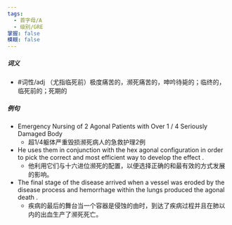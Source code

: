 ```yaml
---
tags:
  - 首字母/A
  - 级别/GRE
掌握: false
模糊: false
---
```

##### 词义
- #词性/adj  （尤指临死前）极度痛苦的，濒死痛苦的，呻吟待毙的；临终的，临死前的；死期的
##### 例句
- Emergency Nursing of 2 Agonal Patients with Over 1 \/ 4 Seriously Damaged Body
	- 超1\/4躯体严重毁损濒死病人的急救护理2例
- He uses them in conjunction with the hex agonal configuration in order to pick the correct and most efficient way to develop the effect .
	- 他利用它们与十六进位濒死的配置，以便选择正确的和最有效的方式发展的影响。
- The final stage of the disease arrived when a vessel was eroded by the disease process and hemorrhage within the lungs produced the agonal death .
	- 疾病的最后的舞台当一个容器是侵蚀的由时，到达了疾病过程并且在肺以内的出血生产了濒死死亡。
